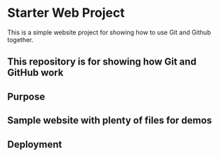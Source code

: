 # Starter Web Project

This is a simple website project for
showing how to use Git and Github together.

## This repository is for showing how Git and GitHub work

## Purpose

## Sample website with plenty of files for demos

## Deployment

